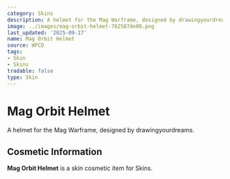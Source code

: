 ```yaml
---
category: Skins
description: A helmet for the Mag Warframe, designed by drawingyourdreams.
image: ../images/mag-orbit-helmet-702587de00.png
last_updated: '2025-09-17'
name: Mag Orbit Helmet
source: WFCD
tags:
- Skin
- Skins
tradable: false
type: Skin
---
```


# Mag Orbit Helmet

A helmet for the Mag Warframe, designed by drawingyourdreams.

## Cosmetic Information

**Mag Orbit Helmet** is a skin cosmetic item for Skins.

